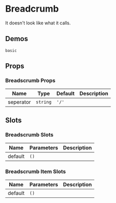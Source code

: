 # Breadcrumb
It doesn't look like what it calls.
## Demos
```demo
basic
```
## Props
### Breadscrumb Props
|Name|Type|Default|Description|
|-|-|-|-|
|seperator|`string`|`'/'`||

## Slots
### Breadscrumb Slots
|Name|Parameters|Description|
|-|-|-|
|default|`()`||

### Breadscrumb Item Slots
|Name|Parameters|Description|
|-|-|-|
|default|`()`||
